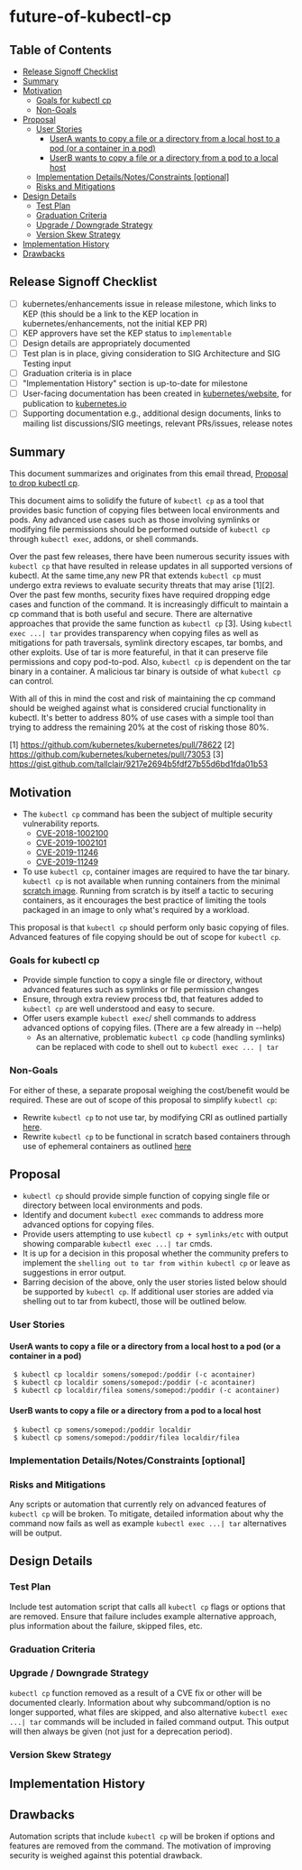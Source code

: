 # future-of-kubectl-cp

## Table of Contents

<!-- toc -->
- [Release Signoff Checklist](#release-signoff-checklist)
- [Summary](#summary)
- [Motivation](#motivation)
  - [Goals for kubectl cp](#goals-for-kubectl-cp)
  - [Non-Goals](#non-goals)
- [Proposal](#proposal)
  - [User Stories](#user-stories)
    - [UserA wants to copy a file or a directory from a local host to a pod (or a container in a pod)](#usera-wants-to-copy-a-file-or-a-directory-from-a-local-host-to-a-pod-or-a-container-in-a-pod)
    - [UserB wants to copy a file or a directory from a pod to a local host](#userb-wants-to-copy-a-file-or-a-directory-from-a-pod-to-a-local-host)
  - [Implementation Details/Notes/Constraints [optional]](#implementation-detailsnotesconstraints-optional)
  - [Risks and Mitigations](#risks-and-mitigations)
- [Design Details](#design-details)
  - [Test Plan](#test-plan)
  - [Graduation Criteria](#graduation-criteria)
  - [Upgrade / Downgrade Strategy](#upgrade--downgrade-strategy)
  - [Version Skew Strategy](#version-skew-strategy)
- [Implementation History](#implementation-history)
- [Drawbacks](#drawbacks)
<!-- /toc -->

## Release Signoff Checklist

- [ ] kubernetes/enhancements issue in release milestone, which links to KEP (this should be a link to the KEP location in kubernetes/enhancements, not the initial KEP PR)
- [ ] KEP approvers have set the KEP status to `implementable`
- [ ] Design details are appropriately documented
- [ ] Test plan is in place, giving consideration to SIG Architecture and SIG Testing input
- [ ] Graduation criteria is in place
- [ ] "Implementation History" section is up-to-date for milestone
- [ ] User-facing documentation has been created in [kubernetes/website], for publication to [kubernetes.io]
- [ ] Supporting documentation e.g., additional design documents, links to mailing list discussions/SIG meetings, relevant PRs/issues, release notes

[kubernetes.io]: https://kubernetes.io/
[kubernetes/enhancements]: https://github.com/kubernetes/enhancements/issues
[kubernetes/kubernetes]: https://github.com/kubernetes/kubernetes
[kubernetes/website]: https://github.com/kubernetes/website

## Summary

This document summarizes and originates from this email thread,
[Proposal to drop kubectl cp](https://groups.google.com/forum/?utm_medium=email&utm_source=footer#!msg/kubernetes-sig-cli/_zUy67lK49k/aE6vncYiAgAJ).

This document aims to solidify the future of `kubectl cp` as a tool that provides basic function of copying files between local environments and pods.  Any advanced use cases
such as those involving symlinks or modifying file permissions should be performed outside of `kubectl cp` through `kubectl exec`, addons, or shell commands.

Over the past few releases, there have been numerous security issues with `kubectl cp` that have resulted in release updates in all supported versions of kubectl.
At the same time,any new PR that extends `kubectl cp` must undergo extra reviews to evaluate security threats that may arise [1][2].  Over the past few months,
security fixes have required dropping edge cases and function of the command.  It is increasingly difficult to maintain a cp command that is both
useful and secure.  There are alternative approaches that provide the same function as `kubectl cp` [3].  Using `kubectl exec ...| tar`
provides transparency when copying files as well as mitigations for path traversals, symlink directory escapes, tar bombs, and other exploits.
Use of tar is more featureful, in that it can preserve file permissions and copy pod-to-pod.  Also, `kubectl cp` is dependent on the tar binary
in a container.  A malicious tar binary is outside of what `kubectl cp` can control.

With all of this in mind the cost and risk of maintaining the cp command should be weighed against what is considered crucial functionality in kubectl.
It's better to address 80% of use cases with a simple tool than trying to address the remaining 20% at the cost of risking those 80%.

[1] https://github.com/kubernetes/kubernetes/pull/78622
[2] https://github.com/kubernetes/kubernetes/pull/73053
[3] https://gist.github.com/tallclair/9217e2694b5fdf27b55d6bd1fda01b53

## Motivation

- The `kubectl cp` command has been the subject of multiple security vulnerability reports.
    * [CVE-2018-1002100](http://cve.mitre.org/cgi-bin/cvename.cgi?name=CVE-2018-1002100)
    * [CVE-2019-1002101](http://cve.mitre.org/cgi-bin/cvename.cgi?name=CVE-2019-1002101)
    * [CVE-2019-11246](https://cve.mitre.org/cgi-bin/cvename.cgi?name=2019-11246)
    * [CVE-2019-11249](https://cve.mitre.org/cgi-bin/cvename.cgi?name=CVE-2019-11249)
- To use `kubectl cp`, container images are required to have the tar binary. `kubectl cp` is not available when running containers from the minimal [scratch image](https://hub.docker.com/_/scratch/).
  Running from scratch is by itself a tactic to securing containers, as it encourages the best practice of limiting the tools packaged in an image to only what's required by a workload.

This proposal is that `kubectl cp` should perform only basic copying of files.  Advanced features of file copying should be out of scope for `kubectl cp`.

### Goals for kubectl cp

- Provide simple function to copy a single file or directory, without advanced features such as symlinks or file permission changes
- Ensure, through extra review process tbd, that features added to `kubectl cp` are well understood and easy to secure.
- Offer users example `kubectl exec`/ shell commands to address advanced options of copying files. (There are a few already in --help)
  - As an alternative, problematic `kubectl cp` code (handling symlinks) can be replaced with code to shell out to `kubectl exec ... | tar`

### Non-Goals

For either of these, a separate proposal weighing the cost/benefit would be required.  These are out of scope of this proposal to simplify `kubectl cp`:
- Rewrite `kubectl cp` to not use tar, by modifying CRI as outlined partially [here](https://github.com/kubernetes/kubernetes/issues/58512).
- Rewrite `kubectl cp` to be functional in scratch based containers through use of ephemeral containers as outlined [here](https://github.com/kubernetes/kubernetes/issues/58512#issuecomment-528384746)

## Proposal

- `kubectl cp` should provide simple function of copying single file or directory between local environments and pods.
- Identify and document `kubectl exec` commands to address more advanced options for copying files.
- Provide users attempting to use `kubectl cp + symlinks/etc` with output showing comparable `kubectl exec ...| tar` cmds.
- It is up for a decision in this proposal whether the community prefers to implement the `shelling out to tar from within kubectl cp`
or leave as suggestions in error output.
- Barring decision of the above, only the user stories listed below should be supported by `kubectl cp`.  If additional user stories are added via shelling out to tar from kubectl,
  those will be outlined below.

### User Stories

#### UserA wants to copy a file or a directory from a local host to a pod (or a container in a pod)

```console
 $ kubectl cp localdir somens/somepod:/poddir (-c acontainer)
 $ kubectl cp localdir somens/somepod:/poddir (-c acontainer)
 $ kubectl cp localdir/filea somens/somepod:/poddir (-c acontainer)
```

#### UserB wants to copy a file or a directory from a pod to a local host

```console
 $ kubectl cp somens/somepod:/poddir localdir
 $ kubectl cp somens/somepod:/poddir/filea localdir/filea
```

### Implementation Details/Notes/Constraints [optional]

### Risks and Mitigations

Any scripts or automation that currently rely on advanced features of `kubectl cp` will be broken.
To mitigate, detailed information about why the command now fails as well as example `kubectl exec ...| tar` alternatives will be output.

## Design Details

### Test Plan

Include test automation script that calls all `kubectl cp` flags or options that are removed.
Ensure that failure includes example alternative approach, plus information about the failure, skipped files, etc.

### Graduation Criteria

### Upgrade / Downgrade Strategy

`kubectl cp` function removed as a result of a CVE fix or other will be documented clearly.
Information about why subcommand/option is no longer supported, what files are skipped, and also alternative `kubectl exec ...| tar` commands
will be included in failed command output.  This output will then always be given (not just for a deprecation period).

### Version Skew Strategy

## Implementation History

## Drawbacks

Automation scripts that include `kubectl cp` will be broken if options and features are removed from the command.
The motivation of improving security is weighed against this potential drawback.
